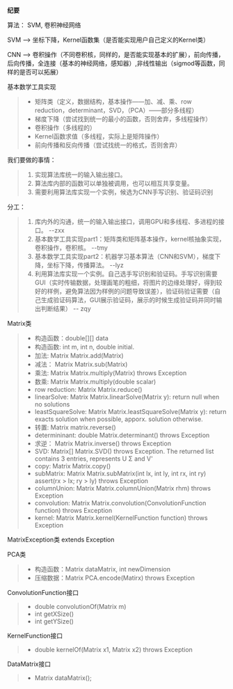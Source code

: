 **纪要**

算法： SVM, 卷积神经网络

SVM --> 坐标下降，Kernel函数集（是否能实现用户自己定义的Kernel类）

CNN --> 卷积操作（不同卷积核，同样的，是否能实现基本的扩展），前向传播，后向传播，全连接（基本的神经网络，感知器）,非线性输出（sigmod等函数，同样的是否可以拓展）

基本数学工具实现
>* 矩阵类（定义，数据结构，基本操作——加、减、乘、row reduction，determinant，SVD，（PCA）——部分多线程）
>* 梯度下降（尝试找到统一的最小的函数，否则舍弃，多线程操作）
>* 卷积操作（多线程的）
>* Kernel函数求值（多线程，实际上是矩阵操作）
>* 前向传播和反向传播（尝试找统一的格式，否则舍弃）

我们要做的事情：
>1. 实现算法库统一的输入输出接口。
>2. 算法库内部的函数可以单独被调用，也可以相互共享变量。
>3. 需要利用算法库实现一个实例，候选为CNN手写识别、验证码识别

分工：
>1. 库内外的沟通，统一的输入输出接口，调用GPU和多线程、多进程的接口。   --zxx
>2. 基本数学工具实现part1：矩阵类和矩阵基本操作，kernel核抽象实现，卷积操作，卷积核。    --tmy
>3. 基本数学工具实现part2：机器学习基本算法（CNN和SVM），梯度下降，坐标下降，传播算法。    --lyz
>4. 利用算法库实现一个实例。自己选手写识别和验证码。手写识别需要GUI（实时传输数据，处理画笔的粗细，将图片的边缘处理好，得到较好的样例，避免算法因为样例的问题导致误差），验证码验证需要（自己生成验证码算法，GUI展示验证码，展示的时候生成验证码并同时输出判断结果）
  -- zqy

Matrix类
>* 构造函数：double[][] data
>* 构造函数: int m, int n, double initial.
>* 加法: Matrix Matrix.add(Matrix)
>* 减法： Matrix Matrix.sub(Matrix)
>* 乘法: Matrix Matrix.multiply(Matrix) throws Exception
>* 数乘: Matrix Matrix.multiply(double scalar)
>* row reduction: Matrix Matrix.reduce()
>* linearSolve: Matrix Matrix.linearSolve(Matrix y): return null when no solutions
>* leastSquareSolve: Matrix Matrix.leastSquareSolve(Matrix y): return exacts solution when possible, apporx. solution otherwise.
>* 转置: Matrix matrix.reverse()
>* determininant: double Matrix.determinant() throws Exception
>* 求逆： Matrix Matrix.inverse() throws Exception
>* SVD: Matrix[] Matrix.SVD() throws Exception. The returned list contains 3 entries, represents U Σ and V'
>* copy: Matrix Matrix.copy()
>* subMatrix: Matrix Matrix.subMatrix(int lx, int ly, int rx, int ry) assert(rx > lx; ry > ly) throws Exception
>* columnUnion: Matrix Matrix.columnUnion(Matrix rhm) throws Exception
>* convolution: Matrix Matrix.convolution(ConvolutionFunction function) throws Exception
>* kernel: Matrix Matrix.kernel(KernelFunction function) throws Exception

MatrixException类 extends Exception

PCA类
>* 构造函数：Matrix dataMatrix, int newDimension
>* 压缩数据：Matrix PCA.encode(Matirx) throws Exception

ConvolutionFunction接口
>* double convolutionOf(Matrix m)
>* int getXSize()
>* int getYSize()

KernelFunction接口
>* double kernelOf(Matrix x1, Matrix x2) throws Exception
 
DataMatrix接口
>* Matrix dataMatrix();

